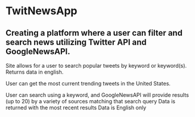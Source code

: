 # TwitNewsApp

Creating a platform where a user can filter and search news utilizing Twitter API and GoogleNewsAPI. 
------
Site allows for a user to search popular tweets by keyword or keyword(s). 
Returns data in english.

User can get the most current trending tweets in the United States.

User can search using a keyword, and GoogleNewsAPI will provide results (up to 20) by a variety of sources
matching that search query
  Data is returned with the most recent results
  Data is English only
